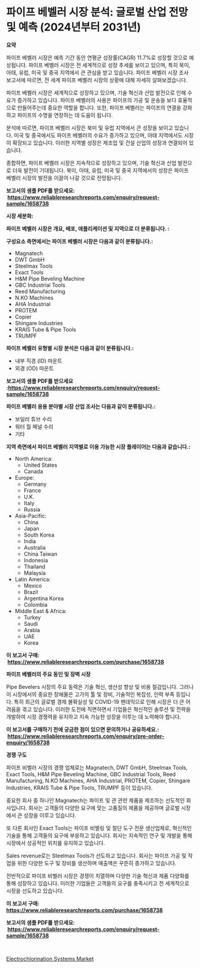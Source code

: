 <p><h1>파이프 베벨러 시장 분석: 글로벌 산업 전망 및 예측 (2024년부터 2031년)</h1></p><p><strong>요약</strong></p>
<p><p>파이프 베벨러 시장은 예측 기간 동안 연평균 성장률(CAGR) 11.7%로 성장할 것으로 예상됩니다. 파이프 베벨러 시장은 전 세계적으로 성장 추세를 보이고 있으며, 특히 북미, 아태, 유럽, 미국 및 중국 지역에서 큰 관심을 받고 있습니다. 파이프 베벨러 시장 조사 보고서에 따르면, 전 세계 파이프 베벨러 시장의 상황에 대해 자세히 살펴보겠습니다.</p><p>파이프 베벨러 시장은 세계적으로 성장하고 있으며, 기술 혁신과 산업 발전으로 인해 수요가 증가하고 있습니다. 파이프 베벨러의 사용은 파이프의 가공 및 운송을 보다 효율적으로 만들어주는데 중요한 역할을 합니다. 또한, 파이프 베벨러는 파이프의 연결을 강화하고 파이프의 수명을 연장하는 데 도움이 됩니다.</p><p>분석에 따르면, 파이프 베벨러 시장은 북미 및 유럽 지역에서 큰 성장을 보이고 있습니다. 미국 및 중국에서도 파이프 베벨러의 수요가 증가하고 있으며, 아태 지역에서도 시장이 확장되고 있습니다. 이러한 지역별 성장은 제조업 및 건설 산업의 성장과 연결되어 있습니다.</p><p>종합하면, 파이프 베벨러 시장은 지속적으로 성장하고 있으며, 기술 혁신과 산업 발전으로 더욱 발전이 기대됩니다. 북미, 아태, 유럽, 미국 및 중국 지역에서의 성장은 파이프 베벨러 시장의 발전을 이끌어 나갈 것으로 전망됩니다.</p></p>
<p><strong>보고서의 샘플 PDF를 받으세요: &nbsp;<a href="https://www.reliableresearchreports.com/enquiry/request-sample/1658738">https://www.reliableresearchreports.com/enquiry/request-sample/1658738</a></strong></p>
<p><strong>시장 세분화:</strong></p>
<p><strong> 파이프 베벨러 시장은 개요, 배포, 애플리케이션 및 지역으로 더 분류됩니다. :</strong></p>
<p><strong>구성요소 측면에서는 파이프 베벨러 시장은 다음과 같이 분류됩니다.:</strong></p>
<p><ul><li>Magnatech</li><li>DWT GmbH</li><li>Steelmax Tools</li><li>Exact Tools</li><li>H&M Pipe Beveling Machine</li><li>GBC Industrial Tools</li><li>Reed Manufacturing</li><li>N.KO Machines</li><li>AHA Industrial</li><li>PROTEM</li><li>Copier</li><li>Shingare Industries</li><li>KRAIS Tube & Pipe Tools</li><li>TRUMPF</li></ul></p>
<p><strong> 파이프 베벨러 유형별 시장 분석은 다음과 같이 분류됩니다.:</strong></p>
<p><ul><li>내부 직경 (ID) 마운트</li><li>외경 (OD) 마운트</li></ul></p>
<p><strong>보고서의 샘플 PDF를 받으세요 :<a href="https://www.reliableresearchreports.com/enquiry/request-sample/1658738">https://www.reliableresearchreports.com/enquiry/request-sample/1658738</a></strong></p>
<p><strong> 파이프 베벨러 응용 분야별 시장 산업 조사는 다음과 같이 분류됩니다.:</strong></p>
<p><ul><li>보일러 튜브 수리</li><li>워터 월 패널 수리</li><li>기타</li></ul></p>
<p><strong>지역 측면에서 파이프 베벨러 지역별로 이용 가능한 시장 플레이어는 다음과 같습니다.:</strong></p>
<p><ul>
    <li>
        North America:
        <ul>
            <li>United States</li>
            <li>Canada</li>
        </ul>
    </li>
    <li>
        Europe:
        <ul>
            <li>Germany</li>
            <li>France</li>
            <li>U.K.</li>
            <li>Italy</li>
            <li>Russia</li>
        </ul>
    </li>
    <li>
        Asia-Pacific:
        <ul>
            <li>China</li>
            <li>Japan</li>
            <li>South Korea</li>
            <li>India</li>
            <li>Australia</li>
            <li>China Taiwan</li>
            <li>Indonesia</li>
            <li>Thailand</li>
            <li>Malaysia</li>
        </ul>
    </li>
    <li>
        Latin America:
        <ul>
            <li>Mexico</li>
            <li>Brazil</li>
            <li>Argentina Korea</li>
            <li>Colombia</li>
        </ul>
    </li>
    <li>
        Middle East & Africa:
        <ul>
            <li>Turkey</li>
            <li>Saudi</li>
            <li>Arabia</li>
            <li>UAE</li>
            <li>Korea</li>
        </ul>
    </li>
    </ul></p>
<p><strong>이 보고서 구매: &nbsp;<a href="https://www.reliableresearchreports.com/purchase/1658738">https://www.reliableresearchreports.com/purchase/1658738</a></strong></p>
<p><strong>파이프 베벨러의 주요 동인 및 장벽 시장</strong></p>
<p><p>Pipe Bevelers 시장의 주요 동력은 기술 혁신, 생산성 향상 및 비용 절감입니다. 그러나 이 시장에서의 중요한 장애물은 고가의 툴 및 장비, 기술적인 복잡성, 인력 부족 등입니다. 특히 최근의 글로벌 경제 불확실성 및 COVID-19 팬데믹으로 인해 시장은 더 큰 어려움을 겪고 있습니다. 이러한 도전에 직면하면서 기업들은 혁신적인 솔루션 및 전략을 개발하여 시장 경쟁력을 유지하고 지속 가능한 성장을 이루는 데 노력해야 합니다.</p></p>
<p><strong>이 보고서를 구매하기 전에 궁금한 점이 있으면 문의하거나 공유하세요.: &nbsp;<a href="https://www.reliableresearchreports.com/enquiry/pre-order-enquiry/1658738">https://www.reliableresearchreports.com/enquiry/pre-order-enquiry/1658738</a></strong></p>
<p><strong>경쟁 구도</strong></p>
<p><p>파이프 비벨러 시장의 경쟁 업체로는 Magnatech, DWT GmbH, Steelmax Tools, Exact Tools, H&M Pipe Beveling Machine, GBC Industrial Tools, Reed Manufacturing, N.KO Machines, AHA Industrial, PROTEM, Copier, Shingare Industries, KRAIS Tube & Pipe Tools, TRUMPF 등이 있습니다. </p><p>중요한 회사 중 하나인 Magnatech는 파이프 및 관 관련 제품을 제조하는 선도적인 회사입니다. 회사는 고객들의 다양한 요구에 맞는 고품질의 제품을 제공하며 글로벌 시장에서 큰 성장을 이루고 있습니다. </p><p>또 다른 회사인 Exact Tools는 파이프 비벨링 및 절단 도구 전문 생산업체로, 혁신적인 기술을 통해 고객들의 요구에 부응하고 있습니다. 회사는 지속적인 연구 및 개발을 통해 시장에서 성공적인 위치를 유지하고 있습니다. </p><p>Sales revenue로는 Steelmax Tools가 선도하고 있습니다. 회사는 파이프 가공 및 작업을 위한 다양한 도구 및 장비를 생산하며 매출액은 꾸준히 증가하고 있습니다. </p><p>전반적으로 파이프 비벨러 시장은 경쟁이 치열하며 다양한 기술 혁신과 제품 다양화를 통해 성장하고 있습니다. 이러한 기업들은 고객들의 요구를 충족시키고 전 세계적으로 시장을 선도하고 있습니다.</p></p>
<p><strong>이 보고서 구매: &nbsp; <a href="https://www.reliableresearchreports.com/purchase/1658738">https://www.reliableresearchreports.com/purchase/1658738</a></strong></p>
<p><strong>보고서의 샘플 PDF를 받으세요: &nbsp;<a href="https://www.reliableresearchreports.com/enquiry/request-sample/1658738">https://www.reliableresearchreports.com/enquiry/request-sample/1658738</a></strong><strong></strong></p>
<p>&nbsp;</p>
<p><p><a href="https://cautious-neon-760.notion.site/Global-Electrochlorination-Systems-Market-by-Types-Applications-and-Major-Players-with-Regional-G-5d229a6efedd468dbdeaa931466f39a8">Electrochlorination Systems Market</a></p></p>